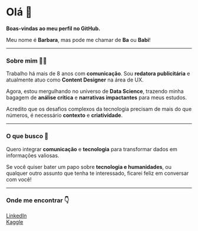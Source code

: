 # Olá 👋

**Boas-vindas ao meu perfil no GitHub.**  

Meu nome é **Barbara**, mas pode me chamar de **Ba** ou **Babi**!

---

### Sobre mim 👩‍💼
Trabalho há mais de 8 anos com **comunicação**. Sou **redatora publicitária** e atualmente atuo como **Content Designer** na área de UX. 

Agora, estou mergulhando no universo de **Data Science**, trazendo minha bagagem de **análise crítica** e **narrativas impactantes** para meus estudos.  

Acredito que os desafios complexos da tecnologia precisam de mais do que números, é necessário **contexto** e **criatividade**.

---

### O que busco 🚀 
Quero integrar **comunicação** e **tecnologia** para transformar dados em informações valiosas.  

Se você quiser bater um papo sobre **tecnologia e humanidades**, ou qualquer outro assunto que tenha te interessado, ficarei feliz em conversar com você!

---

### Onde me encontrar 👇
[LinkedIn](https://www.linkedin.com/in/barbaraarossi)  
[Kaggle](https://www.kaggle.com/barbaraarossi)
